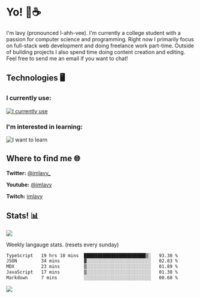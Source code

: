 # Yo! 🦊☕

I'm lavy (pronounced l-ahh-vee). I'm currently a college student with a passion for computer science and programming. Right now I primarily focus on full-stack web development and doing freelance work part-time. Outside of building projects I also spend time doing content creation and editing. Feel free to send me an email if you want to chat!


## Technologies 🖥️

### I currently use:
[![I currently use](https://skillicons.dev/icons?i=ts,react,nextjs,nodejs,aws,emotion,electron,styledcomponents,vercel,figma,github,vscode,mongo,linux,ps,pr,ae&perline=8)](https://skillicons.dev)
### I'm interested in learning:
![I want to learn](https://skillicons.dev/icons?i=docker,graphql,apollo,nginx,redis,svelte,threejs,supabase,django,astro&perline=8)

## Where to find me 🌐

**Twitter:** [@imlavy_](https://twitter.com/@imlavy_)

**Youtube:** [@imlavy](https://youtube.com/@imlavy)

**Twitch:** [imlavy](https://twitch.tv/imlavy)

## Stats! 📊
[![](https://visitcount.itsvg.in/api?id=lavyyy&icon=0&color=11)](https://visitcount.itsvg.in)

Weekly langauge stats. (resets every sunday)
<!--START_SECTION:waka-->

```txt
TypeScript   19 hrs 10 mins  ███████████████████████▒░   93.30 %
JSON         34 mins         ▓░░░░░░░░░░░░░░░░░░░░░░░░   02.83 %
MDX          23 mins         ▒░░░░░░░░░░░░░░░░░░░░░░░░   01.89 %
JavaScript   17 mins         ▒░░░░░░░░░░░░░░░░░░░░░░░░   01.38 %
Markdown     7 mins          ░░░░░░░░░░░░░░░░░░░░░░░░░   00.60 %
```

<!--END_SECTION:waka-->

![](https://github-readme-stats.vercel.app/api?username=lavyyy&theme=midnight-purple&hide_border=true&include_all_commits=true&count_private=true)


